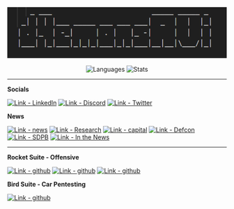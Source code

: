 <div align="center">
  <img src="images/logo.png" alt="my banner">   

![Languages](https://github-readme-stats.vercel.app/api/top-langs/?username=her3ticAVI&theme=react&cache_seconds=1800)
![Stats](https://github-readme-stats.vercel.app/api?username=her3ticAVI&theme=react&show_icons=true&count_private=true&include_all_commits=true&cache_seconds=1800)

</div>

---

**Socials**

[![Link - LinkedIn](https://img.shields.io/badge/Social-LinkedIn-red?style=for-the-badge&logo=linkedin)](https://www.linkedin.com/in/benjamin-bowman-958740250/)
[![Link - Discord](https://img.shields.io/badge/Social-Discord-red?style=for-the-badge&logo=discord)](https://discord.gg/her3tic_avi#5688)
[![Link - Twitter](https://img.shields.io/badge/Social-Twitter-red?style=for-the-badge&logo=twitter)](https://twitter.com/her3ticAVI)

**News**

[![Link - news](https://img.shields.io/badge/news-research-blue?style=for-the-badge&logo=news)](https://dsu.edu/news/2023/02/be-a-little-stubborn.html)
[![Link - Research](https://img.shields.io/badge/news-Research-blue?style=for-the-badge&logo=news)](https://www.capjournal.com/ben-bowman-dsu/image_ea8c54f0-a806-11ed-85ff-97e3f06bbef3.html)
[![Link - capital](https://img.shields.io/badge/news-lobbying-blue?style=for-the-badge&logo=news)](https://fb.watch/mDa_oIGKOP/?mibextid=Nif5oz)
[![Link - Defcon](https://img.shields.io/badge/news-Defcon-blue?style=for-the-badge&logo=news)](https://www.npr.org/2023/08/15/1193773829/what-happens-when-thousands-of-hackers-try-to-break-ai-chatbots)
[![Link - SDPB](https://img.shields.io/badge/news-SDPB-blue?style=for-the-badge&logo=news)](https://listen.sdpb.org/science/2023-09-06/dsu-student-shares-lessons-from-hacker-conference)
[![Link - In the News](https://img.shields.io/badge/news-Mentions-blue?style=for-the-badge&logo=news)](https://www.google.com/search?q=ben+bowman+hack&oq=ben+bowman+hack&gs_lcrp=EgZjaHJvbWUyBggAEEUYOTIHCAEQIRigATIHCAIQIRigATIHCAMQIRigATIHCAQQIRigAdIBCDM3NTJqMGo3qAIAsAIA&sourceid=chrome&ie=UTF-8#ip=1)


---

**Rocket Suite - Offensive**

[![Link - github](https://img.shields.io/badge/Tool-TITANII-orange?style=for-the-badge&logo=github)](https://github.com/d4emonsAVI/TITANII)
[![Link - github](https://img.shields.io/badge/Tool-APOLLOXVIII-orange?style=for-the-badge&logo=github)](https://github.com/d4emonsAVI/APOLLOXVIII)
[![Link - github](https://img.shields.io/badge/Tool-SPUTNIK-orange?style=for-the-badge&logo=github)](https://github.com/d4emonsAVI/SPUTNIK)

**Bird Suite - Car Pentesting**

[![Link - github](https://img.shields.io/badge/Tool-TOUCANbus-yellow?style=for-the-badge&logo=github)](https://github.com/d4emonsAVI/TOUCANbus)

